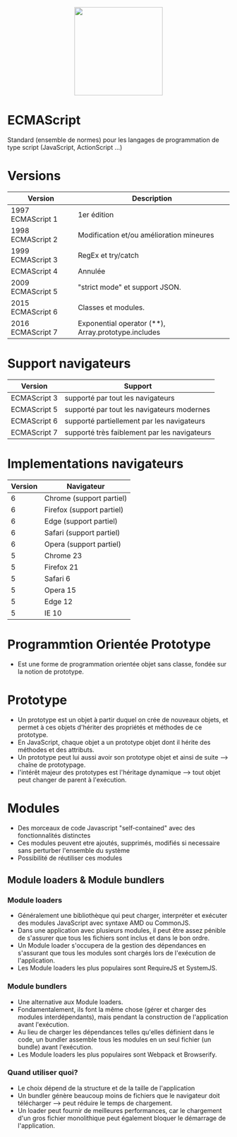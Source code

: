 <p align="center">
    <img src="https://github.com/mecheri/formation-angular/blob/master/Images/ecma.jpg" width="200" height="200" style="display:block;margin: 0 auto;">
</p>

# ECMAScript
Standard (ensemble de normes) pour les langages de programmation de type script (JavaScript, ActionScript ...)

# Versions
Version  | Description
---      | ---
1997 ECMAScript 1 | 1er édition
1998 ECMAScript 2 | Modification et/ou amélioration mineures
1999 ECMAScript 3 | RegEx et try/catch
ECMAScript 4	  | Annulée
2009 ECMAScript 5 | "strict mode" et support JSON.
2015 ECMAScript 6 | Classes et modules.
2016 ECMAScript 7 | Exponential operator (**), Array.prototype.includes

# Support navigateurs
Version  | Support
---      | ---
ECMAScript 3 | supporté par tout les navigateurs
ECMAScript 5 | supporté par tout les navigateurs modernes
ECMAScript 6 | supporté partiellement par les navigateurs
ECMAScript 7 | supporté très faiblement par les navigateurs

# Implementations navigateurs
Version  | Navigateur
---      | ---
6 | Chrome (support partiel)
6 | Firefox (support partiel)
6 | Edge (support partiel)
6 | Safari (support partiel)
6 | Opera (support partiel)
5 | Chrome 23
5 | Firefox 21
5 | Safari 6
5 | Opera 15
5 | Edge 12
5 | IE 10

# Programmtion Orientée Prototype
* Est une forme de programmation orientée objet sans classe, fondée sur la notion de prototype.

# Prototype
* Un prototype est un objet à partir duquel on crée de nouveaux objets, et permet à ces objets d'hériter des propriétés et méthodes de ce prototype.
* En JavaScript, chaque objet a un prototype objet dont il hérite des méthodes et des attributs.
* Un prototype peut lui aussi avoir son prototype objet et ainsi de suite --> chaîne de prototypage.
* l'intérêt majeur des prototypes est l'héritage dynamique --> tout objet peut changer de parent à l'exécution.

# Modules 
* Des morceaux de code Javascript "self-contained" avec des fonctionnalités distinctes
* Ces modules peuvent etre ajoutés, supprimés, modifiés si necessaire sans perturber l'ensemble du système
* Possibilité de réutiliser ces modules

## Module loaders & Module bundlers

### Module loaders
* Généralement une bibliothèque qui peut charger, interpréter et exécuter des modules JavaScript avec syntaxe AMD ou CommonJS.
* Dans une application avec plusieurs modules, il peut être assez pénible de s'assurer que tous les fichiers sont inclus et dans le bon ordre. 
* Un Module loader s'occupera de la gestion des dépendances en s'assurant que tous les modules sont chargés lors de l'exécution de l'application. 
* Les Module loaders les plus populaires sont RequireJS et SystemJS.

### Module bundlers
* Une alternative aux Module loaders.
* Fondamentalement, ils font la même chose (gérer et charger des modules interdépendants), mais pendant la construction de l'application avant l'exécution.
* Au lieu de charger les dépendances telles qu'elles définient dans le code, un bundler assemble tous les modules en un seul fichier (un bundle) avant l'exécution. 
* Les Module loaders les plus populaires sont Webpack et Browserify.

### Quand utiliser quoi?
* Le choix dépend de la structure et de la taille de l'application
* Un bundler génère beaucoup moins de fichiers que le navigateur doit télécharger --> peut réduire le temps de chargement. 
* Un loader peut fournir de meilleures performances, car le chargement d'un gros fichier monolithique peut également bloquer le démarrage de l'application.